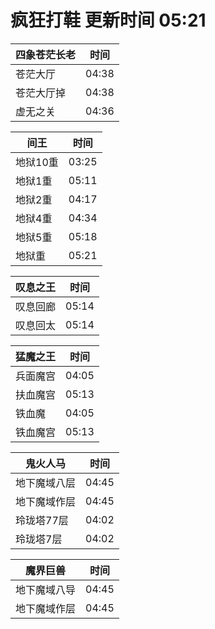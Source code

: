 # 疯狂打鞋 更新时间 05:21

| 四象苍茫长老   | 时间    |
|--------|-------|
| 苍茫大厅 | 04:38 |
| 苍茫大厅掉 | 04:38 |
| 虚无之关 | 04:36 |

| 间王   | 时间    |
|--------|-------|
| 地狱10重 | 03:25 |
| 地狱1重 | 05:11 |
| 地狱2重 | 04:17 |
| 地狱4重 | 04:34 |
| 地狱5重 | 05:18 |
| 地狱重 | 05:21 |

| 叹息之王   | 时间    |
|--------|-------|
| 叹息回廊 | 05:14 |
| 叹息回太 | 05:14 |

| 猛魔之王   | 时间    |
|--------|-------|
| 兵面魔宫 | 04:05 |
| 扶血魔宫 | 05:13 |
| 铁血魔 | 04:05 |
| 铁血魔宫 | 05:13 |

| 鬼火人马   | 时间    |
|--------|-------|
| 地下魔域八层 | 04:45 |
| 地下魔域作层 | 04:45 |
| 玲珑塔77层 | 04:02 |
| 玲珑塔7层 | 04:02 |

| 魔界巨兽   | 时间    |
|--------|-------|
| 地下魔域八导 | 04:45 |
| 地下魔域作层 | 04:45 |